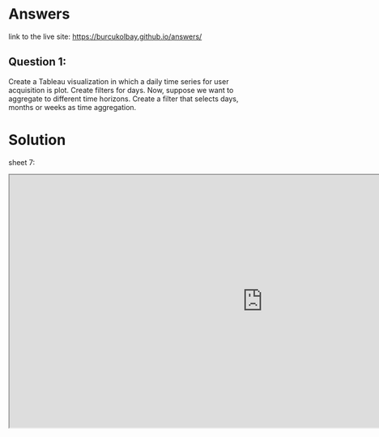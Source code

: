# Answers

link to the live site: https://burcukolbay.github.io/answers/

## Question 1: 
Create a Tableau visualization in which a daily time series for user acquisition is
plot. Create filters for days. Now, suppose we want to aggregate to different time
horizons. Create a filter that selects days, months or weeks as time aggregation.

# Solution


sheet 7:
<iframe src="https://public.tableau.com/views/assingment_badi/Sheet7?:showVizHome=no&:embed=true" width="1000" height="500"></iframe>
